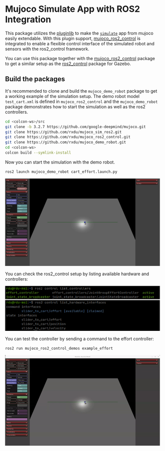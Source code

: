 # Mujoco Simulate App with ROS2 Integration

This package utilizes the [pluginlib](https://github.com/ros/pluginlib) to make the [
`simulate`](https://github.com/google-deepmind/mujoco/tree/main/simulate) app from mujoco easily extendable. With this
plugin support, [mujoco_ros2_control](https://github.com/rxdu/mujoco_ros2_control) is integrated to enable a flexible
control interface of the simulated robot and sensors with the ros2_control framework.

You can use this package together with the [mujoco_ros2_control](https://github.com/rxdu/mujoco_ros2_control) package to
get a similar setup as the [ros2_control](https://github.com/ros-controls/gz_ros2_control) package for Gazebo.

## Build the packages

It's recommended to clone and build the `mujoco_demo_robot` package to get a working example of the simulation setup.
The demo robot model `test_cart.xml` is defined in `mujoco_ros2_control` and the `mujoco_demo_robot` package
demonstrates how to start the simulation as well as the ros2 controllers.

```bash
cd <colcon-ws>/src
git clone -b 3.2.7 https://github.com/google-deepmind/mujoco.git
git clone https://github.com/rxdu/mujoco_sim_ros2.git
git clone https://github.com/rxdu/mujoco_ros2_control.git
git clone https://github.com/rxdu/mujoco_demo_robot.git
cd <colcon-ws>
colcon build --symlink-install
```

Now you can start the simulation with the demo robot.

```bash
ros2 launch mujoco_demo_robot cart_effort.launch.py
```

![cart_effort](docs/cart_effort.png)

You can check the ros2_control setup by listing available hardware and controllers:

![controllers](docs/controllers.png)
![hardware_interaces](docs/hardware_interface.png)

You can test the controller by sending a command to the effort controller:

```bash
ros2 run mujoco_ros2_control_demos example_effort
```

![test_effort_control](docs/test_effort_control.gif)
